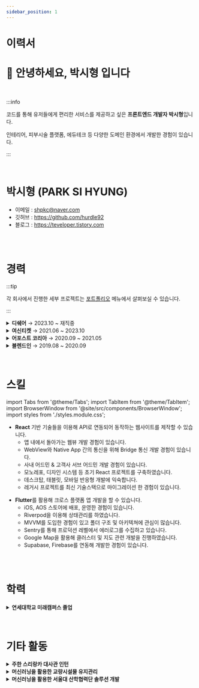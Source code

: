 ```yaml
---
sidebar_position: 1
---
```


# 이력서

# 👋 안녕하세요, 박시형 입니다

<br/>

:::info

코드를 통해 유저들에게 편리한 서비스를 제공하고 싶은 **프론트엔드 개발자 박시형**입니다.

인테리어, 피부시술 플랫폼, 에듀테크 등 다양한 도메인 환경에서 개발한 경험이 있습니다.

:::

<br/>

# 박시형 (PARK SI HYUNG)

- 이메일 : shpkc@naver.com
- 깃허브 : https://github.com/hurdle92
- 블로그 : https://teveloper.tistory.com

<br/>
<br/>

# 경력

:::tip

각 회사에서 진행한 세부 프로젝트는 [포트폴리오](/about/category/포트폴리오-1) 메뉴에서 살펴보실 수 있습니다.

:::

<details>
  <summary><strong style={{color : "blue"}}>디쉐어</strong> → 2023.10 ~ 재직중 </summary>

- IT 개발팀, Frontend Developer
- 주요 업무
  - 에이닷 ON React 프로젝트 구축
  - 생성형 AI 플랫폼 프론트엔드 프로토타입 개발
- 주요 기술 스택
  - React, Next.js, React-Query, Turborepo, Zustand, Styled-Components, Storybook

</details>

<details>
  <summary><strong style={{color : "blue"}}>여신티켓</strong> → 2021.06 ~ 2023.10</summary>

- 플랫폼 개발팀, Frontend Developer
- 주요 업무
  - 여신티켓 앱 내 웹뷰 개발
  - 여신티켓 사내 통합 어드민, 병원용 어드민 개발
  - React 레거시 마이그레이션
- 주요 기술 스택
  - React, Next.js, React-Query, Zustand, Emotion, MobX

</details>

<details>
  <summary><strong style={{color : "blue"}}>어포스트 코리아</strong> → 2020.09 ~ 2021.05</summary>

- 개발팀, Frontend Developer
- 주요 업무
  - 지도기반의 **어포스트** Flutter 앱 개발
- 주요 기술 스택
  - Flutter, Dart, Provider, Firebase

</details>

<details>
  <summary><strong style={{color : "blue"}}>블렌드인</strong> → 2019.08 ~ 2020.09</summary>

- 개발팀, Frontend Developer
- 주요 업무
  - 프리미엄 인테리어 스타트업 **블렌드인** WEB 개발
  - 사내 어드민 & 반장님 전용 페이지 개발
- 주요 기술 스택
  - React, Next.js, Redux, Redux-Saga, Styled-Components

</details>

<br/>
<br/>

# 스킬

import Tabs from '@theme/Tabs';
import TabItem from '@theme/TabItem';
import BrowserWindow from '@site/src/components/BrowserWindow';
import styles from './styles.module.css';

<BrowserWindow>
<Tabs>
<TabItem value="js" label="Frontend" attributes={{className: styles.blue}}>

- **React** 기반 기술들을 이용해 API로 연동되어 동작하는 웹사이트를 제작할 수 있습니다.
  - 앱 내에서 돌아가는 웹뷰 개발 경험이 있습니다.
  - WebView와 Native App 간의 통신을 위해 Bridge 통신 개발 경험이 있습니다.
  - 사내 어드민 & 고객사 서브 어드민 개발 경험이 있습니다.
  - 모노레포, 디자인 시스템 등 초기 React 프로젝트를 구축하였습니다.
  - 데스크탑, 태블릿, 모바일 반응형 개발에 익숙합니다.
  - 레거시 프로젝트를 최신 기술스택으로 마이그레이션 한 경험이 있습니다.

</TabItem>
<TabItem value="flutter" label="Flutter">

- **Flutter**를 활용해 크로스 플랫폼 앱 개발을 할 수 있습니다.
  - iOS, AOS 스토어에 배포, 운영한 경험이 있습니다.
  - Riverpod을 이용해 상태관리를 하였습니다.
  - MVVM를 도입한 경험이 있고 폴더 구조 및 아키텍쳐에 관심이 많습니다.
  - Sentry를 통해 프로덕션 레벨에서 에러로그를 수집하고 있습니다.
  - Google Map을 활용해 클러스터 및 지도 관련 개발을 진행하였습니다.
  - Supabase, Firebase를 연동해 개발한 경험이 있습니다.

</TabItem>
</Tabs>
</BrowserWindow>

<br/>
<br/>

# 학력

<details>
  <summary><strong>연세대학교 미래캠퍼스 졸업</strong></summary>

- **컴퓨터 정보통신공학부**를 졸업했습니다. (2013.03 ~ 2019.02)

</details>

<br/>
<br/>

# 기타 활동

<details>
  <summary><strong>주한 스리랑카 대사관 인턴</strong></summary>

- **주한 스리랑카 대사관** 영사과에서 2달간 인턴근무를 했습니다. 모든 업무는 영어로 진행하였으며 스리랑카 직원분들에게 간단한 통역 제공 및 업무보조를 맡았습니다.
- 여름방학 근무 (2017.06 - 2017.08)

</details>

<details>
  <summary><strong>머신러닝을 활용한 교량시설물 유지관리</strong></summary>
- **한국건설기술연구원 드론 프로젝트 (2019.05)**
- 드론을 통해 촬영된 교량의 사진들을 Tensorflow를 활용해 균열을 예측하는 외주업무를 진행했습니다 (균열분석, 누수분석, 백태분석)

</details>

<details>
  <summary><strong>머신러닝을 활용한 서울대 산학협력단 솔루션 개발</strong></summary>
- **서울대 산학협력단 솔루션 개발 (2019.02)**
- 정신의학과 환자 수술 시 사용되는 MIDI 음악에 저작권 문제가 발생. 이에 텐서플로우, AI Jukebox를 이용하여 비슷한 음악을 학습/생산하는 외주업무 진행했습니다.

</details>

<br/>
<br/>
